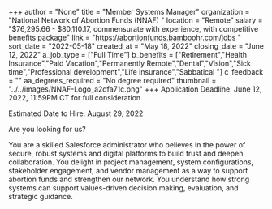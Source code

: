 +++
author = "None"
title = "Member Systems Manager"
organization = "National Network of Abortion Funds (NNAF) "
location = "Remote"
salary = "$76,295.66 - $80,110.17, commensurate with experience, with competitive benefits package"
link = "https://abortionfunds.bamboohr.com/jobs "
sort_date = "2022-05-18"
created_at = "May 18, 2022"
closing_date = "June 12, 2022"
a_job_type = ["Full Time"]
b_benefits = ["Retirement","Health Insurance","Paid Vacation","Permanently Remote","Dental","Vision","Sick time","Professional development","Life insurance","Sabbatical "]
c_feedback = ""
aa_degrees_required = "No degree required"
thumbnail = "../../images/NNAF-Logo_a2dfa71c.png"
+++
Application Deadline: June 12, 2022, 11:59PM CT for full consideration 

Estimated Date to Hire: August 29, 2022  

Are you looking for us?

You are a skilled Salesforce administrator who believes in the power of secure, robust systems and digital platforms to build trust and deepen collaboration. You delight in project management, system configurations, stakeholder engagement, and vendor management as a way to support abortion funds and strengthen our network. You understand how strong systems can support values-driven decision making, evaluation, and strategic guidance.
